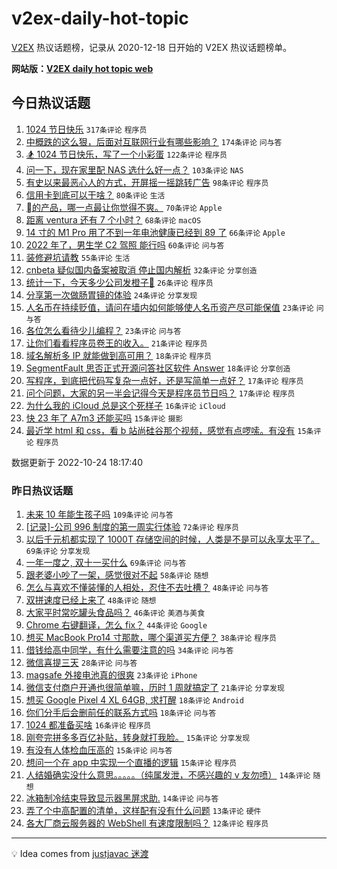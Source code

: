 # v2ex-daily-hot-topic

[V2EX](https://www.v2ex.com/) 热议话题榜，记录从 2020-12-18 日开始的 V2EX 热议话题榜单。

**网站版：[V2EX daily hot topic web](https://boojack.github.io/v2ex-daily-hot-topic-web/)**

## 今日热议话题

<!-- TODAY BEGIN -->

1. [1024 节日快乐](https://www.v2ex.com/t/889235) `317条评论` `程序员`
1. [中概跌的这么狠，后面对互联网行业有哪些影响？](https://www.v2ex.com/t/889320) `174条评论` `问与答`
1. [🏂 1024 节日快乐，写了一个小彩蛋](https://www.v2ex.com/t/889241) `122条评论` `程序员`
1. [问一下，现在家里配 NAS 选什么好一点？](https://www.v2ex.com/t/889287) `103条评论` `NAS`
1. [有史以来最恶心人的方式，开屏摇一摇跳转广告](https://www.v2ex.com/t/889339) `98条评论` `程序员`
1. [信用卡到底可以干啥？](https://www.v2ex.com/t/889399) `80条评论` `生活`
1. [的产品，哪一点最让你觉得不爽。](https://www.v2ex.com/t/889435) `70条评论` `Apple`
1. [距离 ventura 还有 7 个小时？](https://www.v2ex.com/t/889234) `68条评论` `macOS`
1. [14 寸的 M1 Pro 用了不到一年电池健康已经到 89 了](https://www.v2ex.com/t/889342) `66条评论` `Apple`
1. [2022 年了，男生学 C2 驾照 能行吗](https://www.v2ex.com/t/889405) `60条评论` `问与答`
1. [装修避坑请教](https://www.v2ex.com/t/889270) `55条评论` `生活`
1. [cnbeta 疑似国内备案被取消 停止国内解析](https://www.v2ex.com/t/889487) `32条评论` `分享创造`
1. [统计一下，今天多少公司发橙子🤣](https://www.v2ex.com/t/889376) `26条评论` `程序员`
1. [分享第一次做肠胃镜的体验](https://www.v2ex.com/t/889452) `24条评论` `分享发现`
1. [人名币在持续贬值，请问在墙内如何能够使人名币资产尽可能保值](https://www.v2ex.com/t/889479) `23条评论` `问与答`
1. [各位怎么看待少儿编程？](https://www.v2ex.com/t/889429) `23条评论` `问与答`
1. [让你们看看程序员卷王的收入。](https://www.v2ex.com/t/889386) `21条评论` `程序员`
1. [域名解析多 IP 就能做到高可用？](https://www.v2ex.com/t/889418) `18条评论` `程序员`
1. [SegmentFault 思否正式开源问答社区软件 Answer](https://www.v2ex.com/t/889331) `18条评论` `分享创造`
1. [写程序，到底把代码写复杂一点好，还是写简单一点好？](https://www.v2ex.com/t/889335) `17条评论` `程序员`
1. [问个问题，大家的另一半会记得今天是程序员节日吗？](https://www.v2ex.com/t/889249) `17条评论` `程序员`
1. [为什么我的 iCloud 总是这个死样子](https://www.v2ex.com/t/889328) `16条评论` `iCloud`
1. [快 23 年了 A7m3 还能买吗](https://www.v2ex.com/t/889406) `15条评论` `摄影`
1. [最近学 html 和 css，看 b 站尚硅谷那个视频，感觉有点啰嗦。有没有](https://www.v2ex.com/t/889389) `15条评论` `程序员`

数据更新于 2022-10-24 18:17:40

<!-- TODAY END -->

### 昨日热议话题

<!-- YESTERDAY BEGIN -->

1. [未来 10 年能生孩子吗](https://www.v2ex.com/t/889097) `109条评论` `问与答`
1. [[记录]-公司 996 制度的第一周实行体验](https://www.v2ex.com/t/889052) `72条评论` `程序员`
1. [以后千元机都实现了 1000T 存储空间的时候，人类是不是可以永享太平了。](https://www.v2ex.com/t/889045) `69条评论` `分享发现`
1. [一年一度之, 双十一买什么](https://www.v2ex.com/t/889047) `69条评论` `问与答`
1. [跟老婆小吵了一架，感觉很对不起](https://www.v2ex.com/t/889129) `58条评论` `随想`
1. [怎么与喜欢不懂装懂的人相处，忍住不去吐槽？](https://www.v2ex.com/t/889093) `48条评论` `问与答`
1. [双拼速度已经上来了](https://www.v2ex.com/t/889066) `48条评论` `随想`
1. [大家平时常吃罐头食品吗？](https://www.v2ex.com/t/889072) `46条评论` `美酒与美食`
1. [Chrome 右键翻译，怎么 fix？](https://www.v2ex.com/t/889119) `44条评论` `Google`
1. [想买 MacBook Pro14 寸那款，哪个渠道买方便？](https://www.v2ex.com/t/889064) `38条评论` `程序员`
1. [借钱给高中同学，有什么需要注意的吗](https://www.v2ex.com/t/889202) `34条评论` `问与答`
1. [微信喜提三天](https://www.v2ex.com/t/889194) `28条评论` `问与答`
1. [magsafe 外接电池真的很爽](https://www.v2ex.com/t/889104) `23条评论` `iPhone`
1. [微信支付商户开通也很简单嘛，历时 1 周就搞定了](https://www.v2ex.com/t/889123) `21条评论` `分享发现`
1. [想买 Google Pixel 4 XL 64GB, 求打醒](https://www.v2ex.com/t/889149) `18条评论` `Android`
1. [你们分手后会删前任的联系方式吗](https://www.v2ex.com/t/889126) `18条评论` `问与答`
1. [1024 都准备买啥](https://www.v2ex.com/t/889089) `16条评论` `程序员`
1. [刚夸完拼多多百亿补贴，转身就打我脸。](https://www.v2ex.com/t/889127) `15条评论` `分享发现`
1. [有没有人体检血压高的](https://www.v2ex.com/t/889063) `15条评论` `问与答`
1. [想问一个在 app 中实现一个直播的逻辑](https://www.v2ex.com/t/889056) `15条评论` `程序员`
1. [人结婚确实没什么意思。。。。。（纯属发泄，不感兴趣的 v 友勿喷）](https://www.v2ex.com/t/889218) `14条评论` `随想`
1. [冰箱制冷结束导致显示器黑屏求助.](https://www.v2ex.com/t/889144) `14条评论` `问与答`
1. [弄了个中高配置的清单，这样配有没有什么问题](https://www.v2ex.com/t/889069) `13条评论` `硬件`
1. [各大厂商云服务器的 WebShell 有速度限制吗？](https://www.v2ex.com/t/889146) `12条评论` `程序员`

<!-- YESTERDAY END -->

---

💡 Idea comes from [justjavac 迷渡](https://github.com/justjavac/)
